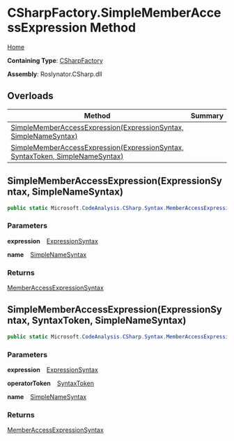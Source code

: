 # CSharpFactory\.SimpleMemberAccessExpression Method

[Home](../../../../README.md)

**Containing Type**: [CSharpFactory](../README.md)

**Assembly**: Roslynator\.CSharp\.dll

## Overloads

| Method | Summary |
| ------ | ------- |
| [SimpleMemberAccessExpression(ExpressionSyntax, SimpleNameSyntax)](#3926974401) | |
| [SimpleMemberAccessExpression(ExpressionSyntax, SyntaxToken, SimpleNameSyntax)](#1126784979) | |

<a id="3926974401"></a>

## SimpleMemberAccessExpression\(ExpressionSyntax, SimpleNameSyntax\) 

```csharp
public static Microsoft.CodeAnalysis.CSharp.Syntax.MemberAccessExpressionSyntax SimpleMemberAccessExpression(Microsoft.CodeAnalysis.CSharp.Syntax.ExpressionSyntax expression, Microsoft.CodeAnalysis.CSharp.Syntax.SimpleNameSyntax name)
```

### Parameters

**expression** &ensp; [ExpressionSyntax](https://docs.microsoft.com/en-us/dotnet/api/microsoft.codeanalysis.csharp.syntax.expressionsyntax)

**name** &ensp; [SimpleNameSyntax](https://docs.microsoft.com/en-us/dotnet/api/microsoft.codeanalysis.csharp.syntax.simplenamesyntax)

### Returns

[MemberAccessExpressionSyntax](https://docs.microsoft.com/en-us/dotnet/api/microsoft.codeanalysis.csharp.syntax.memberaccessexpressionsyntax)

<a id="1126784979"></a>

## SimpleMemberAccessExpression\(ExpressionSyntax, SyntaxToken, SimpleNameSyntax\) 

```csharp
public static Microsoft.CodeAnalysis.CSharp.Syntax.MemberAccessExpressionSyntax SimpleMemberAccessExpression(Microsoft.CodeAnalysis.CSharp.Syntax.ExpressionSyntax expression, Microsoft.CodeAnalysis.SyntaxToken operatorToken, Microsoft.CodeAnalysis.CSharp.Syntax.SimpleNameSyntax name)
```

### Parameters

**expression** &ensp; [ExpressionSyntax](https://docs.microsoft.com/en-us/dotnet/api/microsoft.codeanalysis.csharp.syntax.expressionsyntax)

**operatorToken** &ensp; [SyntaxToken](https://docs.microsoft.com/en-us/dotnet/api/microsoft.codeanalysis.syntaxtoken)

**name** &ensp; [SimpleNameSyntax](https://docs.microsoft.com/en-us/dotnet/api/microsoft.codeanalysis.csharp.syntax.simplenamesyntax)

### Returns

[MemberAccessExpressionSyntax](https://docs.microsoft.com/en-us/dotnet/api/microsoft.codeanalysis.csharp.syntax.memberaccessexpressionsyntax)

